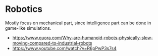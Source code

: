 # Robotics

Mostly focus on mechanical part, since intelligence part can be done in game-like simulations.

- <https://www.quora.com/Why-are-humanoid-robots-physically-slow-moving-compared-to-industrial-robots>
- <https://www.youtube.com/watch?v=R6pPwP3s7s4>
